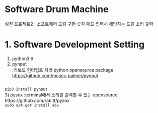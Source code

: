 Software Drum Machine
===
실전 프로젝트2 : 소프트웨어 드럼 구현
숫자 패드 입력시 해당하는 드럼 소리 출력


# 1. Software Development Setting
1) python3.6   
2) pynput   
:키보드 인터럽트 처리 python opensource package   
https://github.com/moses-palmer/pynput   

<code>
pip3 install pynput
</code>
3) pysox   
:terminal에서 소리를 출력할 수 있는 opensource   
https://github.com/rabitt/pysox   
<code>
sudo apt-get install sox
</code>


 
